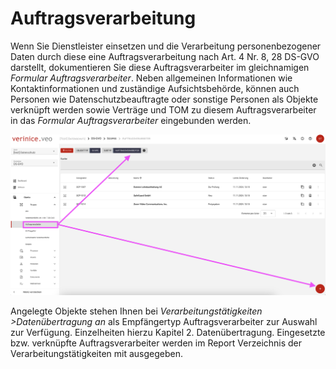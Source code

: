 # Auftragsverarbeitung

Wenn Sie Dienstleister einsetzen und die Verarbeitung personenbezogener Daten durch diese eine Auftragsverarbeitung nach Art. 4 Nr. 8, 28 DS-GVO darstellt, dokumentieren Sie diese Auftragsverarbeiter im gleichnamigen *Formular Auftragsverarbeiter*.
Neben allgemeinen Informationen wie Kontaktinformationen und zuständige Aufsichtsbehörde, können auch Personen wie Datenschutzbeauftragte oder sonstige Personen als Objekte verknüpft werden sowie Verträge und TOM zu diesem Auftragsverarbeiter in das *Formular Auftragsverarbeiter* eingebunden werden. 

![Auftragsverarbeiter](/assets/domain_ds-gvo/Bild21.png) 

Angelegte Objekte stehen Ihnen bei *Verarbeitungstätigkeiten >Datenübertragung an* als Empfängertyp Auftragsverarbeiter zur Auswahl zur Verfügung. Einzelheiten hierzu Kapitel 2. Datenübertragung. Eingesetzte bzw. verknüpfte Auftragsverarbeiter werden im Report Verzeichnis der Verarbeitungstätigkeiten mit ausgegeben.
